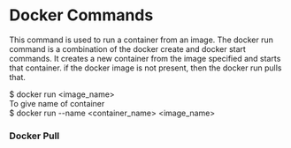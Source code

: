# Docker Commands

This command is used to run a container from an image. The docker run command is a combination of the docker create and docker start commands. It creates a new container from the image specified and starts that container. if the docker image is not present, then the docker run pulls that.

$ docker run <image_name>  
To give name of container  
$ docker run --name <container_name> <image_name>

### ****Docker Pull****
<!--stackedit_data:
eyJoaXN0b3J5IjpbLTE5NTA1NDExNjksMjE0MDkwMTY5NywtOD
E5OTcyMTQ5LC02MDkxNjI2NzAsLTc1OTUyMTA1OCwtNjY5OTIw
OTIwLDI0MjA1MzUzMSwtMTMzODA1OTc3LC0xOTEzNTI4NTIzLC
04MzkyODEzMTUsNjY3MzIzNzgwLC05ODUwNjcyOTYsMTg4MDUy
MTEzOCwxMDIyMTc1MDU3LDEwMTM2NTIwMjksMTgyMzQwNTc1Mi
wtNTU0NDg1ODc1LDM5OTcxMzExMiwtMTE5Mjc0MTQ0NSwtODEx
Mjg4NTY5XX0=
-->